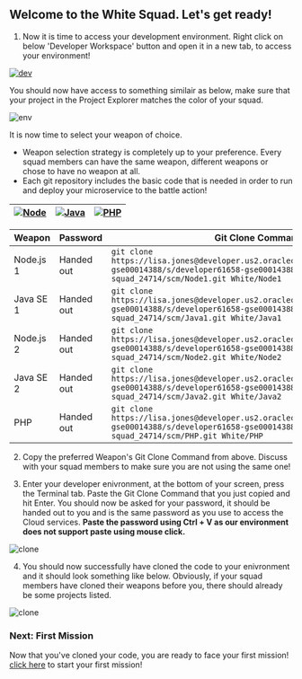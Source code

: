 ## Welcome to the White Squad. Let's get ready! ##

1. Now it is time to access your development environment. Right click on below 'Developer Workspace' button and open it in a new tab, to access your environment! 

[![dev](codenvy-contribute.svg)](http://129.156.112.165/dashboard/#/ide/che/White)

You should now have access to something similair as below, make sure that your project in the Project Explorer matches the color of your squad.

![env](../images/che_welcome.PNG)

It is now time to select your weapon of choice.

+ Weapon selection strategy is completely up to your preference. Every squad members can have the same weapon, different weapons or chose to have no weapon at all.
+ Each git repository includes the basic code that is needed in order to run and deploy your microservice to the battle action!

| [![Node](nodejs.png)](White.md) | [![Java](javase.png)](White.md) | [![PHP](php.png)](White.md) |
|:---:|:---:|:---:|

| Weapon        | Password     | Git Clone Command  |
| ------------- |-------------| -----|
| Node.js 1      | Handed out | ``` git clone https://lisa.jones@developer.us2.oraclecloud.com/developer61658-gse00014388/s/developer61658-gse00014388_devstar-white-squad_24714/scm/Node1.git White/Node1 ``` |
| Java SE 1     | Handed out      |   ``` git clone https://lisa.jones@developer.us2.oraclecloud.com/developer61658-gse00014388/s/developer61658-gse00014388_devstar-white-squad_24714/scm/Java1.git White/Java1 ``` |
| Node.js 2    | Handed out | ``` git clone https://lisa.jones@developer.us2.oraclecloud.com/developer61658-gse00014388/s/developer61658-gse00014388_devstar-white-squad_24714/scm/Node2.git White/Node2 ``` |
| Java SE 2    | Handed out      |   ``` git clone https://lisa.jones@developer.us2.oraclecloud.com/developer61658-gse00014388/s/developer61658-gse00014388_devstar-white-squad_24714/scm/Java2.git White/Java2 ``` |
| PHP | Handed out      |  ``` git clone https://lisa.jones@developer.us2.oraclecloud.com/developer61658-gse00014388/s/developer61658-gse00014388_devstar-white-squad_24714/scm/PHP.git White/PHP ``` |

2. Copy the preferred Weapon's Git Clone Command from above. Discuss with your squad members to make sure you are not using the same one! 

3. Enter your developer enivronment, at the bottom of your screen, press the Terminal tab. Paste the Git Clone Command that you just copied and hit Enter. You should now be asked for your password, it should be handed out to you and is the same password as you use to access the Cloud services. **Paste the password using Ctrl + V as our environment does not support paste using mouse click.**

![clone](../images/che_clone.PNG)

4. You should now successfully have cloned the code to your enivronment and it should look something like below. Obviously, if your squad members have cloned their weapons before you, there should already be some projects listed.

![clone](../images/che_project.PNG)

### Next: First Mission ###				
Now that you've cloned your code, you are ready to face your first mission! [click here](../missions/deploy.md) to start your first mission!
